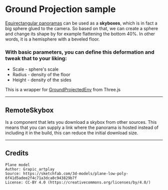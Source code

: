 # Ground Projection sample

[Equirectangular panoramas](https://polyhaven.com/hdris) can be used as a __skyboxes__, which is in fact a big sphere glued to the camera. So based on that, we can create a sphere and change its shape by for example flattening the bottom 40%. In other words, it is a hemisphere with a beveled floor.

### With basic parameters, you can define this deformation and tweak that to your liking:

- Scale - sphere's scale
- Radius - density of the floor
- Height - density of the sides

This is a wrapper for [GroundProjectedEnv](https://threejs.org/examples/webgl_materials_envmaps_groundprojected.html) from Three.js

---

## RemoteSkybox

Is a component that lets you download a skybox from other sources. This means that you can supply a link where the panorama is hosted instead of including it in the build, this can reduce the initial download size.

---

## Credits
```
Plane model
Author: Grapic_artplay
Source: https://sketchfab.com/3d-models/plane-low-poly-6f41d5adee2f4c71a3dca8c943829b7f
License: CC-BY 4.0 (https://creativecommons.org/licenses/by/4.0/)
```